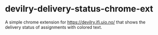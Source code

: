 # devilry-delivery-status-chrome-ext
A simple chrome extension for https://devilry.ifi.uio.no/ that shows the delivery status of assignments with colored text.
